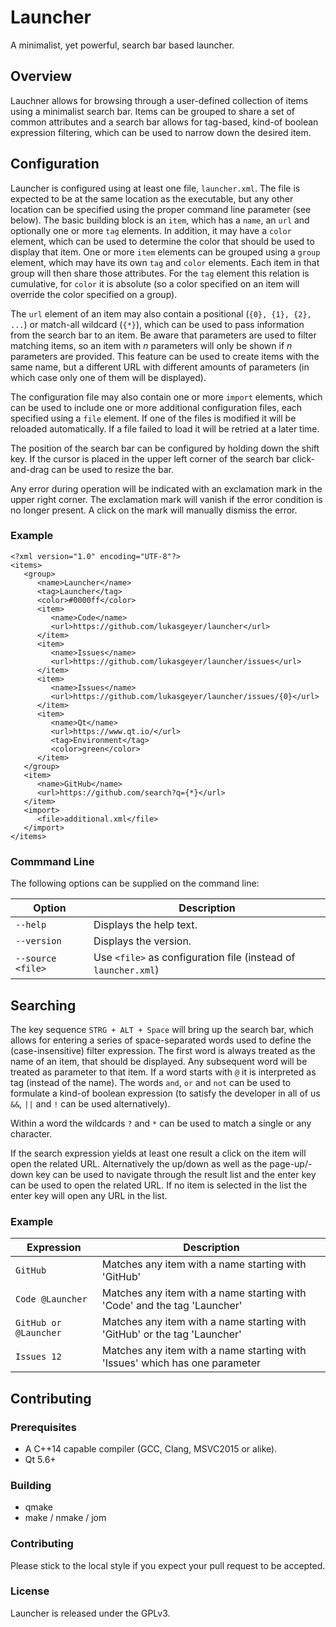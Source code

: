 # Launcher
A minimalist, yet powerful, search bar based launcher.

## Overview
Lauchner allows for browsing through a user-defined collection of items using a minimalist search bar. Items can be grouped to share a set of common attributes and a search bar allows for tag-based, kind-of boolean expression filtering, which can be used to narrow down the desired item.

## Configuration
Launcher is configured using at least one file, `launcher.xml`. The file is expected to be at the same location as the executable, but any other location can be specified using the proper command line parameter (see below). The basic building block is an `item`, which has a `name`, an `url` and optionally one or more `tag` elements. In addition, it may have a `color` element, which can be used to determine the color that should be used to display that item. One or more `item` elements can be grouped using a `group` element, which may have its own `tag` and `color` elements. Each item in that group will then share those attributes. For the `tag` element this relation is cumulative, for `color` it is absolute (so a color specified on an item will override the color specified on a group).

The `url` element of an item may also contain a positional (`{0}, {1}, {2}, ...`) or match-all wildcard (`{*}`), which can be used to pass information from the search bar to an item. Be aware that parameters are used to filter matching items, so an item with _n_ parameters will only be shown if _n_ parameters are provided. This feature can be used to create items with the same name, but a different URL with different amounts of parameters (in which case only one of them will be displayed).

The configuration file may also contain one or more `import` elements, which can be used to include one or more additional configuration files, each specified using a `file` element. If one of the files is modified it will be reloaded automatically. If a file failed to load it will be retried at a later time.

The position of the search bar can be configured by holding down the shift key. If the cursor is placed in the upper left corner of the search bar click-and-drag can be used to resize the bar.

Any error during operation will be indicated with an exclamation mark in the upper right corner. The exclamation mark will vanish if the error condition is no longer present. A click on the mark will manually dismiss the error.

### Example
```
<?xml version="1.0" encoding="UTF-8"?>
<items>
   <group>
      <name>Launcher</name>
      <tag>Launcher</tag>
      <color>#0000ff</color>
      <item>
         <name>Code</name>
         <url>https://github.com/lukasgeyer/launcher</url>
      </item>
      <item>
         <name>Issues</name>
         <url>https://github.com/lukasgeyer/launcher/issues</url>
      </item>
      <item>
         <name>Issues</name>
         <url>https://github.com/lukasgeyer/launcher/issues/{0}</url>
      </item>
      <item>
         <name>Qt</name>
         <url>https://www.qt.io/</url>
         <tag>Environment</tag>
         <color>green</color>
      </item>
   </group>
   <item>
      <name>GitHub</name>
      <url>https://github.com/search?q={*}</url>
   </item>
   <import>
      <file>additional.xml</file>
   </import>
</items>
```

### Commmand Line
The following options can be supplied on the command line:

| Option            | Description                                                    |
|-------------------|----------------------------------------------------------------|
| `--help`          | Displays the help text.                                        |
| `--version`       | Displays the version.                                          |
| `--source <file>` | Use `<file>` as configuration file (instead of `launcher.xml`) |

## Searching
The key sequence `STRG + ALT + Space` will bring up the search bar, which allows for entering a series of space-separated words used to define the (case-insensitive) filter expression. The first word is always treated as the name of an item, that should be displayed. Any subsequent word will be treated as parameter to that item. If a word starts with `@` it is interpreted as tag (instead of the name). The words `and`, `or` and `not` can be used to formulate a kind-of boolean expression (to satisfy the developer in all of us `&&`, `||` and `!` can be used alternatively).

Within a word the wildcards `?` and `*` can be used to match a single or any character.

If the search expression yields at least one result a click on the item will open the related URL. Alternatively the up/down as well as the page-up/-down key can be used to navigate through the result list and the enter key can be used to open the related URL. If no item is selected in the list the enter key will open any URL in the list.

### Example
| Expression            | Description                                                                    |
|-----------------------|--------------------------------------------------------------------------------|
| `GitHub`              | Matches any item with a name starting with 'GitHub'                            |
| `Code @Launcher`      | Matches any item with a name starting with 'Code' and the tag 'Launcher'       |
| `GitHub or @Launcher` | Matches any item with a name starting with 'GitHub' or the tag 'Launcher'      |
| `Issues 12`           | Matches any item with a name starting with 'Issues' which has one parameter    |

## Contributing
### Prerequisites
- A C++14 capable compiler (GCC, Clang, MSVC2015 or alike).
- Qt 5.6+

### Building
- qmake
- make / nmake / jom

### Contributing
Please stick to the local style if you expect your pull request to be accepted.

### License
Launcher is released under the GPLv3.
